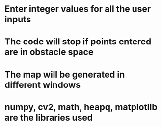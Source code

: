 
# Enter integer values for all the user inputs
# The code will stop if points entered are in obstacle space
# The map will be generated in different windows
# numpy, cv2, math, heapq, matplotlib are the libraries used


